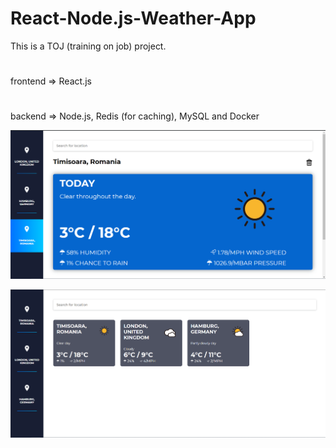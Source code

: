 # React-Node.js-Weather-App
This is a TOJ (training on job) project.
#
frontend => React.js
#
backend => Node.js, Redis (for caching), MySQL and Docker

![Weather for a specific location](/fe/public/ss1.png)

![Dashboard](/fe/public/ss2.png)

